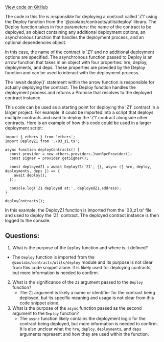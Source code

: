 [View code on GitHub](zoo-labs/zoo/blob/master/contracts/deploy/03_z1.ts)

The code in this file is responsible for deploying a contract called 'Z1' using the Deploy function from the '@zoolabs/contracts/utils/deploy' library. The Deploy function takes in four parameters: the name of the contract to be deployed, an object containing any additional deployment options, an asynchronous function that handles the deployment process, and an optional dependencies object.

In this case, the name of the contract is 'Z1' and no additional deployment options are specified. The asynchronous function passed to Deploy is an arrow function that takes in an object with four properties: hre, deploy, deployments, and deps. These properties are provided by the Deploy function and can be used to interact with the deployment process.

The 'await deploy()' statement within the arrow function is responsible for actually deploying the contract. The Deploy function handles the deployment process and returns a Promise that resolves to the deployed contract instance.

This code can be used as a starting point for deploying the 'Z1' contract in a larger project. For example, it could be imported into a script that deploys multiple contracts and used to deploy the 'Z1' contract alongside other contracts. Here is an example of how this code could be used in a larger deployment script:

```
import { ethers } from 'ethers';
import DeployZ1 from './03_z1.ts';

async function deployContracts() {
  const provider = new ethers.providers.JsonRpcProvider();
  const signer = provider.getSigner();

  const deployedZ1 = await DeployZ1('Z1', {}, async ({ hre, deploy, deployments, deps }) => {
    await deploy();
  });

  console.log('Z1 deployed at:', deployedZ1.address);
}

deployContracts();
```

In this example, the DeployZ1 function is imported from the '03_z1.ts' file and used to deploy the 'Z1' contract. The deployed contract instance is then logged to the console.
## Questions: 
 1. What is the purpose of the `Deploy` function and where is it defined?
   - The `Deploy` function is imported from the `@zoolabs/contracts/utils/deploy` module and its purpose is not clear from this code snippet alone. It is likely used for deploying contracts, but more information is needed to confirm.
2. What is the significance of the `Z1` argument passed to the `Deploy` function?
   - The `Z1` argument is likely a name or identifier for the contract being deployed, but its specific meaning and usage is not clear from this code snippet alone.
3. What is the purpose of the `async` function passed as the second argument to the `Deploy` function?
   - The `async` function likely contains the deployment logic for the contract being deployed, but more information is needed to confirm. It is also unclear what the `hre`, `deploy`, `deployments`, and `deps` arguments represent and how they are used within the function.
